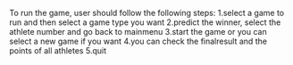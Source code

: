 To run the game, user should follow the following steps:
1.select a game to run and then select a game type you want 
2.predict the winner, select the athlete number and go back to mainmenu 
3.start the game or you can select a new game if you want 
4.you can check the finalresult and the points of all athletes 
5.quit

